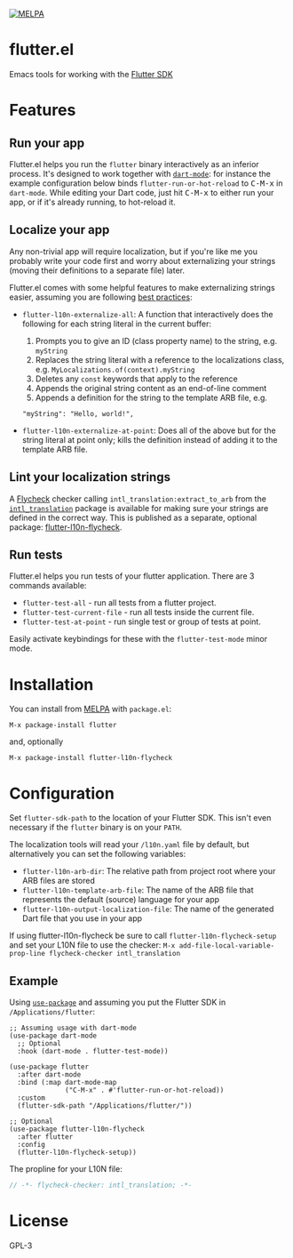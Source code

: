 [![MELPA](https://melpa.org/packages/flutter-badge.svg)](https://melpa.org/#/flutter)

# flutter.el

Emacs tools for working with the [Flutter SDK](https://flutter.io/)

# Features

## Run your app

Flutter.el helps you run the `flutter` binary interactively as an inferior
process. It's designed to work together with
[`dart-mode`](https://github.com/bradyt/dart-mode): for instance the example
configuration below binds `flutter-run-or-hot-reload` to <kbd>C-M-x</kbd> in
`dart-mode`. While editing your Dart code, just hit <kbd>C-M-x</kbd> to either
run your app, or if it's already running, to hot-reload it.

## Localize your app

Any non-trivial app will require localization, but if you're like me you
probably write your code first and worry about externalizing your strings
(moving their definitions to a separate file) later.

Flutter.el comes with some helpful features to make externalizing strings
easier, assuming you are following [best
practices](https://flutter.dev/docs/development/accessibility-and-localization/internationalization):

- `flutter-l10n-externalize-all`: A function that interactively does the
  following for each string literal in the current buffer:
  1. Prompts you to give an ID (class property name) to the string,
     e.g. `myString`
  2. Replaces the string literal with a reference to the localizations class,
     e.g. `MyLocalizations.of(context).myString`
  3. Deletes any `const` keywords that apply to the reference
  4. Appends the original string content as an end-of-line comment
  5. Appends a definition for the string to the template ARB file, e.g.

    ```
    "myString": "Hello, world!",
    ```
- `flutter-l10n-externalize-at-point`: Does all of the above but for the string
  literal at point only; kills the definition instead of adding it to the
  template ARB file.

## Lint your localization strings

A [Flycheck](https://www.flycheck.org/) checker calling
`intl_translation:extract_to_arb` from the
[`intl_translation`](https://pub.dev/packages/intl_translation) package is
available for making sure your strings are defined in the correct way. This is
published as a separate, optional package:
[flutter-l10n-flycheck](https://melpa.org/#/flutter-l10n-flycheck).

## Run tests

Flutter.el helps you run tests of your flutter application. There are 3 commands
available:

- `flutter-test-all` - run all tests from a flutter project.
- `flutter-test-current-file` - run all tests inside the current file.
- `flutter-test-at-point` - run single test or group of tests at point.

Easily activate keybindings for these with the `flutter-test-mode` minor
mode.

# Installation

You can install from [MELPA](https://melpa.org/#/flutter) with `package.el`:

```
M-x package-install flutter
```

and, optionally

```
M-x package-install flutter-l10n-flycheck
```

# Configuration

Set `flutter-sdk-path` to the location of your Flutter SDK. This isn't even
necessary if the `flutter` binary is on your `PATH`.

The localization tools will read your `/l10n.yaml` file by default, but
alternatively you can set the following variables:

- `flutter-l10n-arb-dir`: The relative path from project root where your ARB
  files are stored
- `flutter-l10n-template-arb-file`: The name of the ARB file that represents the
  default (source) language for your app
- `flutter-l10n-output-localization-file`: The name of the generated Dart file
  that you use in your app

If using flutter-l10n-flycheck be sure to call `flutter-l10n-flycheck-setup` and
set your L10N file to use the checker: `M-x add-file-local-variable-prop-line
flycheck-checker intl_translation`

## Example

Using [`use-package`](https://jwiegley.github.io/use-package/) and assuming you
put the Flutter SDK in `/Applications/flutter`:

```elisp
;; Assuming usage with dart-mode
(use-package dart-mode
  ;; Optional
  :hook (dart-mode . flutter-test-mode))

(use-package flutter
  :after dart-mode
  :bind (:map dart-mode-map
              ("C-M-x" . #'flutter-run-or-hot-reload))
  :custom
  (flutter-sdk-path "/Applications/flutter/"))

;; Optional
(use-package flutter-l10n-flycheck
  :after flutter
  :config
  (flutter-l10n-flycheck-setup))
```

The propline for your L10N file:

```dart
// -*- flycheck-checker: intl_translation; -*-
```

# License
GPL-3
